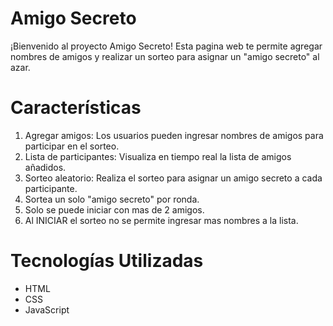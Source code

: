 <h1>Amigo Secreto</h1>

<p>¡Bienvenido al proyecto Amigo Secreto! Esta pagina web te permite agregar nombres de amigos y realizar un sorteo para asignar un "amigo secreto" al azar.</p>

<h1>Características</h1>
<ol>
<li>Agregar amigos: Los usuarios pueden ingresar nombres de amigos para participar en el sorteo.</li>
<li>Lista de participantes: Visualiza en tiempo real la lista de amigos añadidos.</li>
<li>Sorteo aleatorio: Realiza el sorteo para asignar un amigo secreto a cada participante.</li>  
<li>Sortea un solo "amigo secreto" por ronda.</li>
<li>Solo se puede iniciar con mas de 2 amigos.</li>
<li>Al INICIAR el sorteo no se permite ingresar mas nombres a la lista.</li>
</ol>

<h1>Tecnologías Utilizadas</h1>
<ul>
<li>HTML</li>
<li>CSS</li>
<li>JavaScript</li>
</ul>

